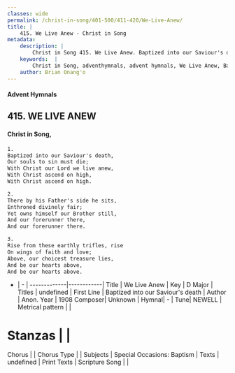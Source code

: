 ```yaml
---
classes: wide
permalink: /christ-in-song/401-500/411-420/We-Live-Anew/
title: |
    415. We Live Anew - Christ in Song
metadata:
    description: |
        Christ in Song 415. We Live Anew. Baptized into our Saviour's death, Our souls to sin must die; With Christ our Lord we live anew, With Christ ascend on high, With Christ ascend on high.
    keywords:  |
        Christ in Song, adventhymnals, advent hymnals, We Live Anew, Baptized into our Saviour's death. 
    author: Brian Onang'o
---
```


#### Advent Hymnals
## 415. WE LIVE ANEW
####  Christ in Song,

```txt
1.
Baptized into our Saviour's death,
Our souls to sin must die;
With Christ our Lord we live anew,
With Christ ascend on high,
With Christ ascend on high.

2.
There by his Father's side he sits,
Enthroned divinely fair;
Yet owns himself our Brother still,
And our forerunner there,
And our forerunner there.

3.
Rise from these earthly trifles, rise
On wings of faith and love;
Above, our choicest treasure lies,
And be our hearts above,
And be our hearts above.

```

- |   -  |
-------------|------------|
Title | We Live Anew |
Key | D Major |
Titles | undefined |
First Line | Baptized into our Saviour's death |
Author | Anon.
Year | 1908
Composer| Unknown |
Hymnal|  - |
Tune| NEWELL |
Metrical pattern | |
# Stanzas |  |
Chorus |  |
Chorus Type |  |
Subjects | Special Occasions: Baptism |
Texts | undefined |
Print Texts | 
Scripture Song |  |
    
